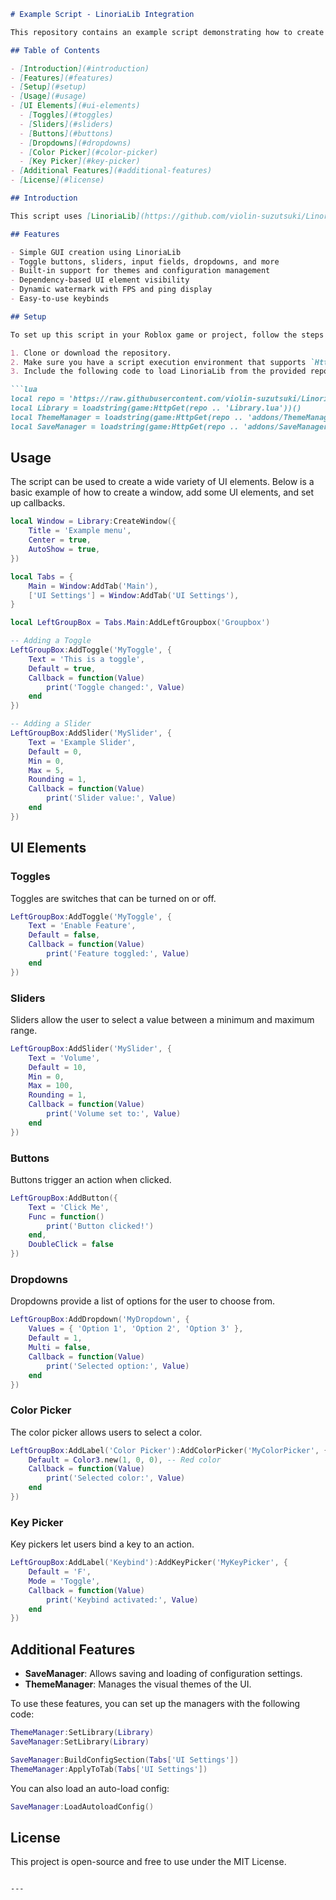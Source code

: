 ```markdown
# Example Script - LinoriaLib Integration

This repository contains an example script demonstrating how to create a simple and customizable GUI using **LinoriaLib**. The script showcases how to integrate elements such as toggles, sliders, dropdowns, buttons, and more.

## Table of Contents

- [Introduction](#introduction)
- [Features](#features)
- [Setup](#setup)
- [Usage](#usage)
- [UI Elements](#ui-elements)
  - [Toggles](#toggles)
  - [Sliders](#sliders)
  - [Buttons](#buttons)
  - [Dropdowns](#dropdowns)
  - [Color Picker](#color-picker)
  - [Key Picker](#key-picker)
- [Additional Features](#additional-features)
- [License](#license)

## Introduction

This script uses [LinoriaLib](https://github.com/violin-suzutsuki/LinoriaLib) to create a user-friendly and modular GUI for Roblox scripts. You can easily customize and extend the functionality by modifying the provided code.

## Features

- Simple GUI creation using LinoriaLib
- Toggle buttons, sliders, input fields, dropdowns, and more
- Built-in support for themes and configuration management
- Dependency-based UI element visibility
- Dynamic watermark with FPS and ping display
- Easy-to-use keybinds

## Setup

To set up this script in your Roblox game or project, follow the steps below:

1. Clone or download the repository.
2. Make sure you have a script execution environment that supports `HttpGet` for loading remote libraries.
3. Include the following code to load LinoriaLib from the provided repository URL.

```lua
local repo = 'https://raw.githubusercontent.com/violin-suzutsuki/LinoriaLib/main/'
local Library = loadstring(game:HttpGet(repo .. 'Library.lua'))()
local ThemeManager = loadstring(game:HttpGet(repo .. 'addons/ThemeManager.lua'))()
local SaveManager = loadstring(game:HttpGet(repo .. 'addons/SaveManager.lua'))()
```

## Usage

The script can be used to create a wide variety of UI elements. Below is a basic example of how to create a window, add some UI elements, and set up callbacks.

```lua
local Window = Library:CreateWindow({
    Title = 'Example menu',
    Center = true,
    AutoShow = true,
})

local Tabs = {
    Main = Window:AddTab('Main'),
    ['UI Settings'] = Window:AddTab('UI Settings'),
}

local LeftGroupBox = Tabs.Main:AddLeftGroupbox('Groupbox')

-- Adding a Toggle
LeftGroupBox:AddToggle('MyToggle', {
    Text = 'This is a toggle',
    Default = true,
    Callback = function(Value)
        print('Toggle changed:', Value)
    end
})

-- Adding a Slider
LeftGroupBox:AddSlider('MySlider', {
    Text = 'Example Slider',
    Default = 0,
    Min = 0,
    Max = 5,
    Rounding = 1,
    Callback = function(Value)
        print('Slider value:', Value)
    end
})
```

## UI Elements

### Toggles

Toggles are switches that can be turned on or off.

```lua
LeftGroupBox:AddToggle('MyToggle', {
    Text = 'Enable Feature',
    Default = false,
    Callback = function(Value)
        print('Feature toggled:', Value)
    end
})
```

### Sliders

Sliders allow the user to select a value between a minimum and maximum range.

```lua
LeftGroupBox:AddSlider('MySlider', {
    Text = 'Volume',
    Default = 10,
    Min = 0,
    Max = 100,
    Rounding = 1,
    Callback = function(Value)
        print('Volume set to:', Value)
    end
})
```

### Buttons

Buttons trigger an action when clicked.

```lua
LeftGroupBox:AddButton({
    Text = 'Click Me',
    Func = function()
        print('Button clicked!')
    end,
    DoubleClick = false
})
```

### Dropdowns

Dropdowns provide a list of options for the user to choose from.

```lua
LeftGroupBox:AddDropdown('MyDropdown', {
    Values = { 'Option 1', 'Option 2', 'Option 3' },
    Default = 1,
    Multi = false,
    Callback = function(Value)
        print('Selected option:', Value)
    end
})
```

### Color Picker

The color picker allows users to select a color.

```lua
LeftGroupBox:AddLabel('Color Picker'):AddColorPicker('MyColorPicker', {
    Default = Color3.new(1, 0, 0), -- Red color
    Callback = function(Value)
        print('Selected color:', Value)
    end
})
```

### Key Picker

Key pickers let users bind a key to an action.

```lua
LeftGroupBox:AddLabel('Keybind'):AddKeyPicker('MyKeyPicker', {
    Default = 'F',
    Mode = 'Toggle',
    Callback = function(Value)
        print('Keybind activated:', Value)
    end
})
```

## Additional Features

- **SaveManager**: Allows saving and loading of configuration settings.
- **ThemeManager**: Manages the visual themes of the UI.

To use these features, you can set up the managers with the following code:

```lua
ThemeManager:SetLibrary(Library)
SaveManager:SetLibrary(Library)

SaveManager:BuildConfigSection(Tabs['UI Settings'])
ThemeManager:ApplyToTab(Tabs['UI Settings'])
```

You can also load an auto-load config:

```lua
SaveManager:LoadAutoloadConfig()
```

## License

This project is open-source and free to use under the MIT License.
```

---
